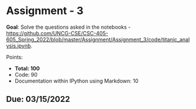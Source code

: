 # Assignment - 3

**Goal**: Solve the questions asked in the notebooks - <https://github.com/UNCG-CSE/CSC-405-605_Spring_2022/blob/master/Assignment/Assignment_3/code/titanic_analysis.ipynb>.

Points:
- **Total: 100**
- Code: 90
- Documentation within IPython using Markdown: 10

## Due: 03/15/2022

